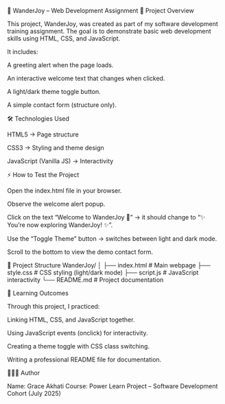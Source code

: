 🌸 WanderJoy – Web Development Assignment
📖 Project Overview

This project, WanderJoy, was created as part of my software development training assignment.
The goal is to demonstrate basic web development skills using HTML, CSS, and JavaScript.

It includes:

A greeting alert when the page loads.

An interactive welcome text that changes when clicked.

A light/dark theme toggle button.

A simple contact form (structure only).



🛠️ Technologies Used

HTML5 → Page structure

CSS3 → Styling and theme design

JavaScript (Vanilla JS) → Interactivity

⚡ How to Test the Project

Open the index.html file in your browser.

Observe the welcome alert popup.

Click on the text “Welcome to WanderJoy 🌸” → it should change to “✨ You’re now exploring WanderJoy! ✨”.

Use the “Toggle Theme” button → switches between light and dark mode.

Scroll to the bottom to view the demo contact form.

📂 Project Structure
WanderJoy/
│
├── index.html   # Main webpage
├── style.css    # CSS styling (light/dark mode)
├── script.js    # JavaScript interactivity
└── README.md    # Project documentation

🎯 Learning Outcomes

Through this project, I practiced:

Linking HTML, CSS, and JavaScript together.

Using JavaScript events (onclick) for interactivity.

Creating a theme toggle with CSS class switching.

Writing a professional README file for documentation.

👩🏽‍💻 Author

Name: Grace Akhati
Course: Power Learn Project – Software Development Cohort (July 2025)